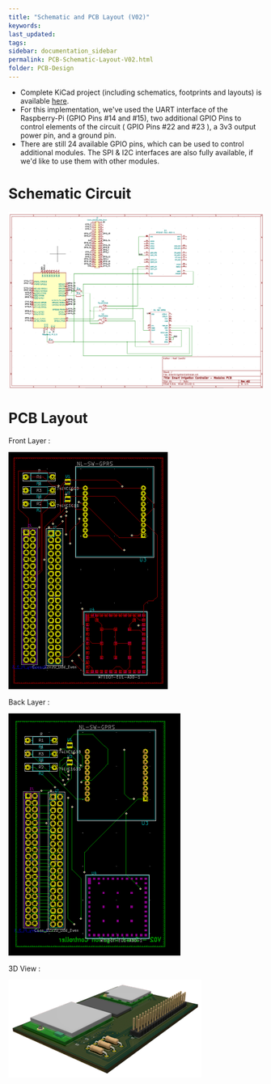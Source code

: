 ```yaml
---
title: "Schematic and PCB Layout (V02)"
keywords: 
last_updated: 
tags: 
sidebar: documentation_sidebar
permalink: PCB-Schematic-Layout-V02.html
folder: PCB-Design
---
```


- Complete KiCad project (including schematics, footprints and layouts) is available [here](../../zip/SmartIrrigationController-V2.zip).
- For this implementation, we've used the UART interface of the Raspberry-Pi (GPIO Pins #14 and #15), two additional GPIO Pins to control elements of the circuit ( GPIO Pins #22 and #23 ), a 3v3 output power pin, and a ground pin.
- There are still 24 available GPIO pins, which can be used to control additional modules. The SPI & I2C interfaces are also fully available, if we'd like to use them with other modules.

# Schematic Circuit

![Schematic](../../images/PCB-Diagram-V2.PNG)

# PCB Layout

Front Layer :

![Front Layer PCB](../../images/PCB-Layout-Front-v2.png)

Back Layer :

![Back Layer PCB](../../images/PCB-Layout-Back-v2.png)

3D View :

![3D View #1](../../images/PCB-3D-V2-1.png)